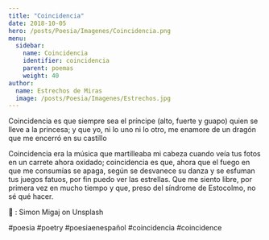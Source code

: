 ```yaml
---
title: "Coincidencia"
date: 2018-10-05
hero: /posts/Poesia/Imagenes/Coincidencia.png
menu:
  sidebar:
    name: Coincidencia
    identifier: coincidencia
    parent: poemas
    weight: 40
author:
  name: Estrechos de Miras
  image: /posts/Poesia/Imagenes/Estrechos.jpg
---
```


Coincidencia es que siempre sea el príncipe (alto, fuerte y guapo) quien se lleve a la princesa; y que yo, ni lo uno ni lo otro, me enamore de un dragón que me encerró en su castillo

Coincidencia era la música que martilleaba mi cabeza cuando veía tus fotos en un carrete ahora oxidado; coincidencia es que, ahora que el fuego en que me consumías se apaga, según se desvanece su danza y se esfuman tus juegos fatuos, por fin puedo ver las estrellas. Que me siento libre, por primera vez en mucho tiempo y que, preso del síndrome de Estocolmo, no sé qué hacer.

 📸 : Simon Migaj on Unsplash

#poesia #poetry #poesiaenespañol #coincidencia #coincidence
